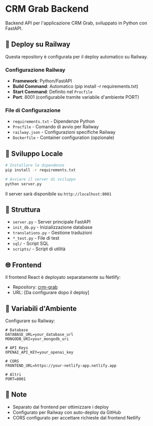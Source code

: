 # CRM Grab Backend

Backend API per l'applicazione CRM Grab, sviluppato in Python con FastAPI.

## 🚀 Deploy su Railway

Questa repository è configurata per il deploy automatico su Railway.

### Configurazione Railway

- **Framework**: Python/FastAPI
- **Build Command**: Automatico (pip install -r requirements.txt)
- **Start Command**: Definito nel `Procfile`
- **Port**: 8001 (configurabile tramite variabile d'ambiente PORT)

### File di Configurazione

- `requirements.txt` - Dipendenze Python
- `Procfile` - Comando di avvio per Railway
- `railway.json` - Configurazioni specifiche Railway
- `Dockerfile` - Container configuration (opzionale)

## 🔧 Sviluppo Locale

```bash
# Installare le dipendenze
pip install -r requirements.txt

# Avviare il server di sviluppo
python server.py
```

Il server sarà disponibile su `http://localhost:8001`

## 📁 Struttura

- `server.py` - Server principale FastAPI
- `init_db.py` - Inizializzazione database
- `translations.py` - Gestione traduzioni
- `*_test.py` - File di test
- `sql/` - Script SQL
- `scripts/` - Script di utilità

## 🌐 Frontend

Il frontend React è deployato separatamente su Netlify:
- Repository: [crm-grab](https://github.com/lolijho/crm-grab)
- URL: [Da configurare dopo il deploy]

## 🔗 Variabili d'Ambiente

Configurare su Railway:

```env
# Database
DATABASE_URL=your_database_url
MONGODB_URI=your_mongodb_uri

# API Keys
OPENAI_API_KEY=your_openai_key

# CORS
FRONTEND_URL=https://your-netlify-app.netlify.app

# Altri
PORT=8001
```

## 📝 Note

- Separato dal frontend per ottimizzare i deploy
- Configurato per Railway con auto-deploy da GitHub
- CORS configurato per accettare richieste dal frontend Netlify
